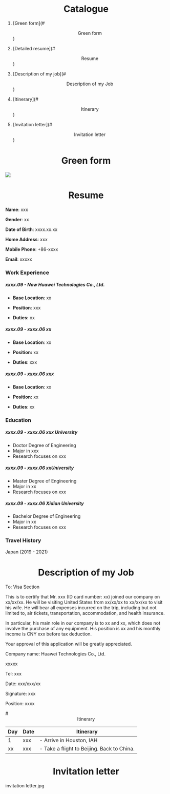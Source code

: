 # <div align = 'center'>Catalogue</div>

1. [Green form](# <div align = 'center'>Green form</div>)

2. [Detailed resume](# <div align = 'center'>Resume</div>)

3. [Description of my job](# <div align = 'center'>Description of my Job</div>)

4. [Itinerary](# <div align = 'center'>Itinerary</div>)

5. [Invitation letter](# <div align = 'center'>Invitation letter</div>)

   

   <div STYLE="page-break-after:always;"></div>

# <div align = 'center'>Green form</div>

![](C:\Users\Administrator\Desktop\美国签证\221g.jpg)

<div STYLE="page-break-after:always;"></div>

# <div align = 'center'>Resume</div>

**Name**: xxx

**Gender**: xx

**Date of Birth**: xxxx.xx.xx

**Home Address**: xxx

**Mobile Phone**: +86-xxxx

**Email**: xxxxx



### **Work Experience**

##### xxxx.09  - Now  	  Huawei Technologies Co., Ltd.		    

- **Base Location**: xx

- **Position**: xxx
- **Duties:** xx



##### xxxx.09 - xxxx.06	xx	

- **Base Location**: xx

- **Position:** xx

- **Duties**: xxx

##### xxxx.09 - xxxx.06  	xxx		

- **Base Location**: xx
- **Position:** xx

- **Duties**: xx

### **Education**

##### xxxx.09 - xxxx.06	xxx University

- Doctor Degree of Engineering
- Major in xxx
- Research focuses on xxx



##### xxxx.09 - xxxx.06	xxUniversity

- Master Degree of Engineering
- Major in xx
- Research focuses on xxx



##### xxxx.09 - xxxx.06	Xidian University

- Bachelor Degree of Engineering
- Major in xx
- Research focuses on xxx



### **Travel History**

Japan (2019 - 2021)

<div STYLE="page-break-after:always;"></div>

# <div align = 'center'>Description of my Job</div>

To: Visa Section

This is to certify that Mr. xxx (ID card number: xx) joined our company on xx/xx/xx. He will be visiting United States from xx/xx/xx to xx/xx/xx to visit his wife. He will bear all expenses incurred on the trip, including but not limited to, air tickets, transportation, accommodation, and health insurance.



In particular, his main role in our company is to xx and xx, which does not involve the purchase of any equipment. His position is xx and his monthly income is CNY xxx before tax deduction.



Your approval of this application will be greatly appreciated.



Company name:  Huawei Technologies Co., Ltd.

xxxxx

Tel: xxx

Date: xxx/xxx/xx

Signature:  xxx    

Position:  xxxx

 

<div STYLE="page-break-after:always;"></div>
# <div align = 'center'>Itinerary</div>

| Day  | Date | Itinerary                                  |
| ---- | ---- | ------------------------------------------ |
| 1    | xxx  | - Arrive in Houston, IAH<br />             |
| xx   | xxx  | - Take a flight to Beijing. Back to China. |



<div STYLE="page-break-after:always;"></div>

# <div align = 'center'>Invitation letter</div>

invitation letter.jpg
